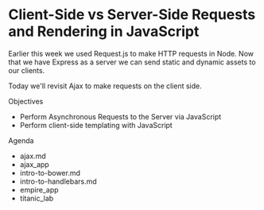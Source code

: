 # Client-Side vs Server-Side Requests and Rendering in JavaScript

Earlier this week we used Request.js to make HTTP requests in Node. Now that we
have Express as a server we can send static and dynamic assets to our clients.

Today we'll revisit Ajax to make requests on the client side.

Objectives
- Perform Asynchronous Requests to the Server via JavaScript
- Perform client-side templating with JavaScript

Agenda

- ajax.md
- ajax_app
- intro-to-bower.md
- intro-to-handlebars.md
- empire_app
- titanic_lab
